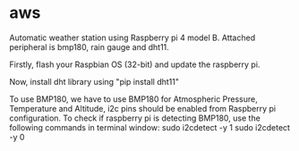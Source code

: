 # aws
Automatic weather station using Raspberry pi 4 model B. Attached peripheral is bmp180, rain gauge and dht11.

Firstly, flash your Raspbian OS (32-bit) and update the raspberry pi.

Now, install dht library using "pip install dht11"

To use BMP180, we have to use BMP180 for Atmospheric Pressure, Temperature and Altitude, i2c pins should be enabled from Raspberry pi configuration.
To check if raspberry pi is detecting BMP180, use the following commands in terminal window:
sudo i2cdetect -y 1
sudo i2cdetect -y 0
